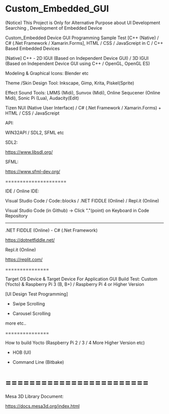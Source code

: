 # Custom_Embedded_GUI

(Notice)
This Project is Only for Alternative Purpose about UI Development Searching , Development of Embedded Device

Custom_Embedded Device GUI Programming Sample Test [C++ (Native) / C# (.Net Framework  / Xamarin.Forms], HTML / CSS / JavaScreipt in C / C++ Based Embedded Devices

[Native] C++ - 2D IGUI (Based on Independent Device GUI) / 3D IGUI (Based on Independent Device GUI using C++ / OpenGL, OpenGL ES)

Modeling & Graphical Icons: Blender etc

Theme /Skin Design Tool: Inkscape, Gimp, Krita, Piskel(Sprite)

Effect Sound Tools: LMMS (Midi), Sunvox (Midi), Online Sequcener (Online Midi), Sonic Pi (Lua), Audacity(Edit) 

Tizen NUI (Native User Interface) / C# (.Net Framework  / Xamarin.Forms) + HTML / CSS / JavaScreipt

API:

WIN32API / SDL2, SFML etc

SDL2:

https://www.libsdl.org/

SFML:

https://www.sfml-dev.org/


=====================

IDE / Online IDE:

Visual Studio Code / Code::blocks / .NET FIDDLE (Online) / Repl.it (Online)

Visual Studio Code (in Github) -> Click "."(point) on Keyboard in Code Repository

---------------------

.NET FIDDLE (Online) - C# (.Net Framework)

https://dotnetfiddle.net/

Repl.it (Online)

https://replit.com/

===============

Target OS Device & Target Device For Application GUI Build Test: Custom (Yocto) & Raspberry Pi 3 (B, B+) / Raspberry Pi 4 or Higher Version   

[UI Design Test Programming]

- Swipe Scrolling

- Carousel Scrolling

more etc..

===============

How to build Yocto (Raspberry Pi 2 / 3 / 4 More Higher Version etc)

- HOB (UI)

- Command Line (Bitbake)

========================
========================

Mesa 3D Library Document:

https://docs.mesa3d.org/index.html

